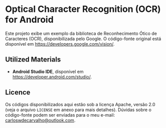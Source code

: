 # Optical Character Recognition (OCR) for Android

Este projeto exibe um exemplo da biblioteca de Reconhecimento Ótico de Caracteres (OCR), disponibilizada pelo Google. O código-fonte original está disponível em https://developers.google.com/vision/.

## Utilized Materials

 - **Android Studio IDE**, disponível em https://developer.android.com/studio/.
 
## Licence

Os códigos disponibilizados aqui estão sob a licença Apache, versão 2.0 (veja o arquivo `LICENSE` em anexo para mais detalhes). Dúvidas sobre o código-fonte podem ser enviadas para o meu e-mail: carloswdecarvalho@outlook.com.
